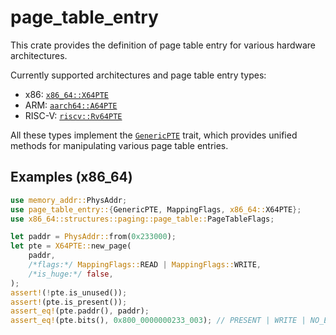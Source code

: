 # page_table_entry

This crate provides the definition of page table entry for various hardware
architectures.

Currently supported architectures and page table entry types:

- x86: [`x86_64::X64PTE`][1]
- ARM: [`aarch64::A64PTE`][2]
- RISC-V: [`riscv::Rv64PTE`][3]

All these types implement the [`GenericPTE`][4] trait, which provides unified
methods for manipulating various page table entries.

[1]: https://docs.rs/page_table_entry/latest/page_table_entry/x86_64/struct.X64PTE.html
[2]: https://docs.rs/page_table_entry/latest/page_table_entry/aarch64/struct.A64PTE.html
[3]: https://docs.rs/page_table_entry/latest/page_table_entry/riscv/struct.Rv64PTE.html
[4]: https://docs.rs/page_table_entry/latest/page_table_entry/trait.GenericPTE.html

## Examples (x86_64)

```rust
use memory_addr::PhysAddr;
use page_table_entry::{GenericPTE, MappingFlags, x86_64::X64PTE};
use x86_64::structures::paging::page_table::PageTableFlags;

let paddr = PhysAddr::from(0x233000);
let pte = X64PTE::new_page(
    paddr,
    /*flags:*/ MappingFlags::READ | MappingFlags::WRITE,
    /*is_huge:*/ false,
);
assert!(!pte.is_unused());
assert!(pte.is_present());
assert_eq!(pte.paddr(), paddr);
assert_eq!(pte.bits(), 0x800_0000000233_003); // PRESENT | WRITE | NO_EXECUTE | paddr(0x233000)
```
